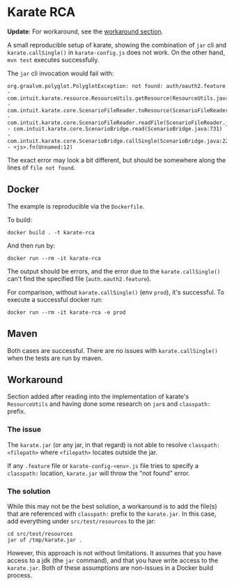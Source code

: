 # Karate RCA

**Update**: For workaround, see the [workaround section](#workaround).

A small reproducible setup of karate, showing the combination of `jar` cli and `karate.callSingle()` in `karate-config.js`
does not work. On the other hand, `mvn test` executes successfully.

The `jar` cli invocation would fail with:

```
org.graalvm.polyglot.PolyglotException: not found: auth/oauth2.feature
- com.intuit.karate.resource.ResourceUtils.getResource(ResourceUtils.java:126)
- com.intuit.karate.core.ScenarioFileReader.toResource(ScenarioFileReader.java:129)
- com.intuit.karate.core.ScenarioFileReader.readFile(ScenarioFileReader.java:64)
- com.intuit.karate.core.ScenarioBridge.read(ScenarioBridge.java:731)
- com.intuit.karate.core.ScenarioBridge.callSingle(ScenarioBridge.java:229)
- <js>.fn(Unnamed:12)
```

The exact error may look a bit different, but should be somewhere along the lines of `file not found`.


## Docker

The example is reproducible via the `Dockerfile`.

To build:

```
docker build . -t karate-rca
```

And then run by:

```
docker run --rm -it karate-rca
```

The output should be errors, and the error due to the  `karate.callSingle()` can't find the specified file (`auth.oauth2.feature`).

For comparison, without `karate.callSingle()` (env `prod`), it's successful. To execute a successful docker run:

```
docker run --rm -it karate-rca -e prod
```


## Maven

Both cases are successful. There are no issues with `karate.callSingle()` when the tests are run by maven.


## Workaround

Section added after reading into the implementation of karate's `ResourceUtils` and having done some research on `jar`s
and `classpath:` prefix.

### The issue

The `karate.jar` (or any jar, in that regard) is not able to resolve `classpath:<filepath>` where `<filepath>` locates
outside the jar.

If any `.feature` file or `karate-config-<env>.js` file tries to specify a `classpath:` location, `karate.jar` will throw
the "not found" error.


### The solution

While this may not be the best solution, a workaround is to add the file(s) that are referenced with `classpath:` prefix
to the `karate.jar`. In this case, add everything under `src/test/resources` to the jar:

```shell
cd src/test/resources
jar uf /tmp/karate.jar .
```

However, this approach is not without limitations. It assumes that you have access to a jdk (the `jar` command), and that
you have write access to the `karate.jar`. Both of these assumptions are non-issues in a Docker build process.
